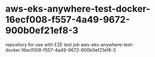 # aws-eks-anywhere-test-docker-16ecf008-f557-4a49-9672-900b0ef21ef8-3
repository for use with E2E test job aws-eks-anywhere-test-docker:16ecf008-f557-4a49-9672-900b0ef21ef8-3
